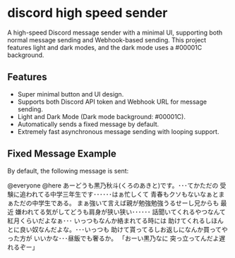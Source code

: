 # discord high speed sender

A high-speed Discord message sender with a minimal UI, supporting both normal message sending and Webhook-based sending. This project features light and dark modes, and the dark mode uses a #00001C background.

## Features

- Super minimal button and UI design.
- Supports both Discord API token and Webhook URL for message sending.
- Light and Dark Mode (Dark mode background: #00001C).
- Automatically sends a fixed message by default.
- Extremely fast asynchronous message sending with looping support.

## Fixed Message Example

By default, the following message is sent:

@everyone @here あーどうも黒乃秋斗(くろのあきと)です。･･･てかただの 受験に追われてる中学三年生です･･････はぁ忙しくて 青春もクソもないなぁとまぁただの中学生である。 まぁ強いて言えば親が勉強勉強うるせーし兄からも 最近 嫌われてる気がしてどうも肩身が狭い狭い･･････ 話聞いてくれるやつなんて紅月くらいだよなぁ･･･ いっつもなんか絡まれてる時には 助けてくれるしほんとに良い奴なんだよな。･･･いっつも 助けて貰ってるしお返しになんか買ってやった方が いいかな･･･昼飯でも奢るか。 「おーい黒乃なに 突っ立ってんだよ遅れるぞー」
